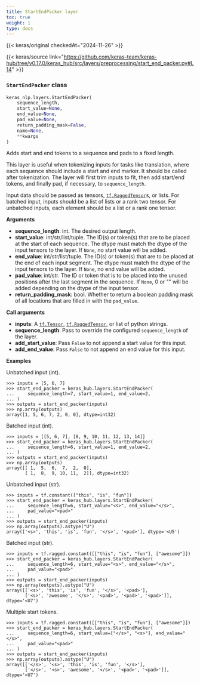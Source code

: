 ```yaml
---
title: StartEndPacker layer
toc: true
weight: 1
type: docs
---
```


{{< keras/original checkedAt="2024-11-26" >}}

{{< keras/source link="https://github.com/keras-team/keras-hub/tree/v0.17.0/keras_hub/src/layers/preprocessing/start_end_packer.py#L14" >}}

### `StartEndPacker` class

```python
keras_nlp.layers.StartEndPacker(
    sequence_length,
    start_value=None,
    end_value=None,
    pad_value=None,
    return_padding_mask=False,
    name=None,
    **kwargs
)
```

Adds start and end tokens to a sequence and pads to a fixed length.

This layer is useful when tokenizing inputs for tasks like translation,
where each sequence should include a start and end marker. It should
be called after tokenization. The layer will first trim inputs to fit, then
add start/end tokens, and finally pad, if necessary, to `sequence_length`.

Input data should be passed as tensors, [`tf.RaggedTensor`](https://www.tensorflow.org/api_docs/python/tf/RaggedTensor)s, or lists. For
batched input, inputs should be a list of lists or a rank two tensor. For
unbatched inputs, each element should be a list or a rank one tensor.

**Arguments**

- **sequence_length**: int. The desired output length.
- **start_value**: int/str/list/tuple. The ID(s) or token(s) that are to be
  placed at the start of each sequence. The dtype must match the dtype
  of the input tensors to the layer. If `None`, no start value will be
  added.
- **end_value**: int/str/list/tuple. The ID(s) or token(s) that are to be
  placed at the end of each input segment. The dtype must match the
  dtype of the input tensors to the layer. If `None`, no end value
  will be added.
- **pad_value**: int/str. The ID or token that is to be placed into the
  unused positions after the last segment in the sequence. If `None`,
  0 or "" will be added depending on the dtype of the input tensor.
- **return_padding_mask**: bool. Whether to return a boolean padding mask of
  all locations that are filled in with the `pad_value`.

**Call arguments**

- **inputs**: A [`tf.Tensor`](https://www.tensorflow.org/api_docs/python/tf/Tensor), [`tf.RaggedTensor`](https://www.tensorflow.org/api_docs/python/tf/RaggedTensor), or list of python strings.
- **sequence_length**: Pass to override the configured `sequence_length` of
  the layer.
- **add_start_value**: Pass `False` to not append a start value for this
  input.
- **add_end_value**: Pass `False` to not append an end value for this
  input.

**Examples**

Unbatched input (int).

```console
>>> inputs = [5, 6, 7]
>>> start_end_packer = keras_hub.layers.StartEndPacker(
...     sequence_length=7, start_value=1, end_value=2,
... )
>>> outputs = start_end_packer(inputs)
>>> np.array(outputs)
array([1, 5, 6, 7, 2, 0, 0], dtype=int32)
```

Batched input (int).

```console
>>> inputs = [[5, 6, 7], [8, 9, 10, 11, 12, 13, 14]]
>>> start_end_packer = keras_hub.layers.StartEndPacker(
...     sequence_length=6, start_value=1, end_value=2,
... )
>>> outputs = start_end_packer(inputs)
>>> np.array(outputs)
array([[ 1,  5,  6,  7,  2,  0],
       [ 1,  8,  9, 10, 11,  2]], dtype=int32)
```

Unbatched input (str).

```console
>>> inputs = tf.constant(["this", "is", "fun"])
>>> start_end_packer = keras_hub.layers.StartEndPacker(
...     sequence_length=6, start_value="<s>", end_value="</s>",
...     pad_value="<pad>"
... )
>>> outputs = start_end_packer(inputs)
>>> np.array(outputs).astype("U")
array(['<s>', 'this', 'is', 'fun', '</s>', '<pad>'], dtype='<U5')
```

Batched input (str).

```console
>>> inputs = tf.ragged.constant([["this", "is", "fun"], ["awesome"]])
>>> start_end_packer = keras_hub.layers.StartEndPacker(
...     sequence_length=6, start_value="<s>", end_value="</s>",
...     pad_value="<pad>"
... )
>>> outputs = start_end_packer(inputs)
>>> np.array(outputs).astype("U")
array([['<s>', 'this', 'is', 'fun', '</s>', '<pad>'],
       ['<s>', 'awesome', '</s>', '<pad>', '<pad>', '<pad>']], dtype='<U7')
```

Multiple start tokens.

```console
>>> inputs = tf.ragged.constant([["this", "is", "fun"], ["awesome"]])
>>> start_end_packer = keras_hub.layers.StartEndPacker(
...     sequence_length=6, start_value=["</s>", "<s>"], end_value="</s>",
...     pad_value="<pad>"
... )
>>> outputs = start_end_packer(inputs)
>>> np.array(outputs).astype("U")
array([['</s>', '<s>', 'this', 'is', 'fun', '</s>'],
       ['</s>', '<s>', 'awesome', '</s>', '<pad>', '<pad>']], dtype='<U7')
```
